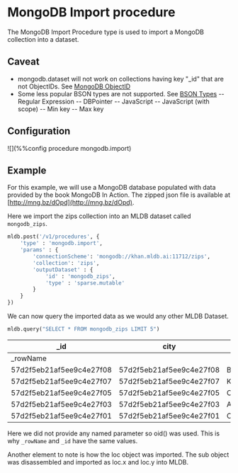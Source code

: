 # MongoDB Import procedure

The MongoDB Import Procedure type is used to import a MongoDB collection into a
dataset.

## Caveat
- mongodb.dataset will not work on collections having key "_id" that are not
  ObjectIDs. See [MongoDB ObjectID](https://docs.mongodb.com/manual/reference/method/ObjectId/)
- Some less popular BSON types are not supported.
  See [BSON Types](https://docs.mongodb.com/master/reference/bson-types/)
-- Regular Expression
-- DBPointer
-- JavaScript
-- JavaScript (with scope)
-- Min key
-- Max key

## Configuration

![](%%config procedure mongodb.import)

## Example

For this example, we will use a MongoDB database populated with data provided by
the book MongoDB In Action. The zipped json file is available at
[http://mng.bz/dOpd](http://mng.bz/dOpd).

Here we import the zips collection into an MLDB dataset called `mongodb_zips`.

```python
mldb.post('/v1/procedures', {
    'type' : 'mongodb.import',
    'params' : {
        'connectionScheme': 'mongodb://khan.mldb.ai:11712/zips',
        'collection': 'zips',
        'outputDataset' : {
            'id' : 'mongodb_zips',
            'type' : 'sparse.mutable'
        }
    }
})
```

We can now query the imported data as we would any other MLDB Dataset.

```python
mldb.query("SELECT * FROM mongodb_zips LIMIT 5")
```
| _id | city | loc.x | loc.y | pop | state | zip |
|-----|------|-------|-------|-----|-------|-----|
| _rowName |
| 57d2f5eb21af5ee9c4e27f08 | 57d2f5eb21af5ee9c4e27f08 | BONDURANT | 110.335287 | 43.223798 | 116 | WY | 82922 |
| 57d2f5eb21af5ee9c4e27f07 | 57d2f5eb21af5ee9c4e27f07 | KAYCEE | 106.563230 | 43.723625 | 876 | WY | 82639 |
| 57d2f5eb21af5ee9c4e27f05 | 57d2f5eb21af5ee9c4e27f05 | CLEARMONT | 106.458071 | 44.661010 | 350 | WY | 82835 |
| 57d2f5eb21af5ee9c4e27f03 | 57d2f5eb21af5ee9c4e27f03 | ARVADA | 106.109191 | 44.689876 | 107 | WY | 82831 |
| 57d2f5eb21af5ee9c4e27f01 | 57d2f5eb21af5ee9c4e27f01 | COKEVILLE | 110.916419 | 42.057983 | 905 | WY | 83114 |

Here we did not provide any named parameter so oid() was used. This is why
`_rowName` and `_id` have the same values.

Another element to note is how the loc object was imported. The sub object was
disassembled and imported as loc.x and loc.y into MLDB.
